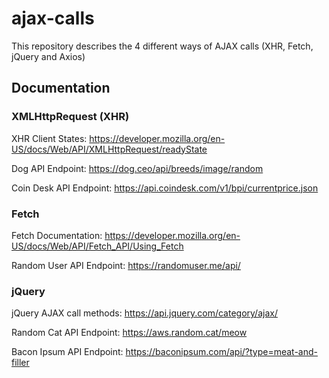 # ajax-calls
This repository describes the 4 different ways of AJAX calls (XHR, Fetch, jQuery and Axios)

## Documentation

### XMLHttpRequest (XHR)

XHR Client States: https://developer.mozilla.org/en-US/docs/Web/API/XMLHttpRequest/readyState

Dog API Endpoint: https://dog.ceo/api/breeds/image/random

Coin Desk API Endpoint: https://api.coindesk.com/v1/bpi/currentprice.json

### Fetch

Fetch Documentation: https://developer.mozilla.org/en-US/docs/Web/API/Fetch_API/Using_Fetch

Random User API Endpoint: https://randomuser.me/api/

### jQuery

jQuery AJAX call methods: https://api.jquery.com/category/ajax/

Random Cat API Endpoint: https://aws.random.cat/meow

Bacon Ipsum API Endpoint: https://baconipsum.com/api/?type=meat-and-filler